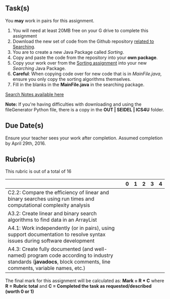 Task(s)
-------
You **may** work in pairs for this assignment.

1. You will need at least 20MB free on your G drive to complete this assignment
2. Download the new set of code from the Github repository [related to Searching](https://github.com/mrseidel-classes/ICS4U-Code/tree/master/Searching/src/searchingpkg).
3. You are to create a new Java Package called _Sorting_.
4. Copy and paste the code from the repository into your **own package**.
5. Copy your work over from the [Sorting assignment](https://github.com/mrseidel-classes/ICS4U/tree/master/Assignments/10%20-%20Sorting) into your new _Searching_ Java Package.
6. **Careful**: When copying code over for new code that is in _MainFile.java_, ensure you only copy the sorting algorithms themselves.
7. Fill in the blanks in the **MainFile.java** in the searching package.

[Search Notes available here](http://prezi.com/kpgyneipmt8d/?utm_campaign=share&utm_medium=copy)

**Note:** If you're having difficulties with downloading and using the fileGenerator Python file, there is a copy in the **OUT | SEIDEL | ICS4U** folder.

Due Date(s)
-----------
Ensure your teacher sees your work after completion.  Assumed completion by April 29th, 2016.

Rubric(s)
---------
This rubric is out of a total of 16

| | 0 | 1 | 2 | 3 | 4 |
|---| --- | --- | --- | --- | --- |
|C2.2: Compare the efficiency of linear and binary searches using run times and computational complexity analysis  | | | | | |
|A3.2: Create linear and binary search algorithms to find data in an ArrayList | | | | | |
|A4.1: Work independently (or in pairs), using support documentation to resolve syntax issues during software development  | | | | | |
|A4.3: Create fully documented (and well-named) program code according to industry standards (**javadocs**, block comments, line comments, variable names, etc.)  | | | | | |

The final mark for this assignment will be calculated as: __Mark = R * C__ where **R = Rubric total** and **C = Completed the task as requested/described (worth 0 or 1)**
